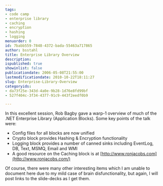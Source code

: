 ```yaml
---
tags:
- code camp
- enterprise library
- caching
- encryption
- hashing
- logging
menuorder: 0
id: 7babb559-7848-4372-bada-55463a717865
author: bsstahl
title: Enterprise Library Overview
description: 
ispublished: true
showinlist: false
publicationdate: 2006-05-08T21:55:00
lastmodificationdate: 2010-10-22T18:11:27
slug: Enterprise-Library-Overview
categoryids:
- da73f25e-343d-4a0e-9b28-1d76e8fd99bf
- 527f404c-3f34-4377-91c9-443f2eedf0b9

---
```


In this excellent session, Rob Bagby gave a warp-1 overview of much of the .NET Enterprise Library (Application Blocks). Some key points of the talk were:

- Config files for all blocks are now unified
- Crypto block provides Hashing & Encryption functionality
- Logging block provides a number of canned sinks including EventLog, DB, Text, MSMQ, Email and WMI
- A good resource on the Caching block is at [http://www.ronjacobs.com](http://www.ronjacobs.com/)


Of course, there were many other interesting items which I am unable to document here due to my mild case of brain disfunctionality, but again, I will post links to the slide-decks as I get them.

